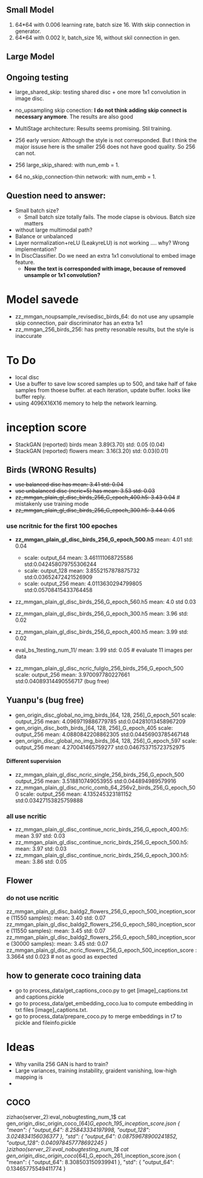 
## Small Model
1. 64*64 with 0.006 learning rate, batch size 16.  With skip connection in generator.
2. 64*64 with 0.002 lr, batch_size 16, without skil connection in gen.

## Large Model
## Ongoing testing
- large_shared_skip: testing shared disc + one more 1x1 convolution in image disc.
- no_upsampling skip conection: **I do not think adding skip connect is necessary anymore**. The results are also good
- MultiStage architecture: Results seems promising. Stil training.
- 256 early version: Although the style is not corresponded. But I think the major issuse here is the smaller 256 does not have good quality. So 256 can not. 

- 256 large_skip_shared: with nun_emb = 1.
- 64 no_skip_connection-thin network: with num_emb = 1. 

## Question need to answer:

- Small batch size?
    - Small batch size totally fails. The mode clapse is obvious. Batch size matters
- without large multimodal path?
- Balance or unbalanced
- Layer normalization+reLU  (LeakyreLU) is not working .... why? Wrong implementation?
- In DiscClassifier. Do we need an extra 1x1 convolutional to embed image feature.
    - **Now the text is corresponded with image, because of removed unsample or 1x1 convolution?**



# Model savede
- zz_mmgan_noupsample_revisedisc_birds_64: do not use any upsample skip connection, pair discriminator has an extra 1x1
- zz_mmgan_256_birds_256: has pretty resonable results, but the style is inaccurate


# To Do
- local disc 
- Use a buffer to save low scored samples up to 500, and take half of fake samples from thoese buffer. at each iteration, update buffer. looks like buffer reply. 
- using 4096X16X16 memory to help the network learning.


# inception score
- StackGAN (reported) birds mean 3.89(3.70) std: 0.05 (0.04)
- StackGAN (reported) flowers mean: 3.16(3.20) std: 0.03(0.01)

## Birds (WRONG Results)
- ~~use balanced disc has mean: 3.41 std: 0.04~~
- ~~use unbalanced disc (ncric=5) has mean: 3.53 std: 0.03~~
- ~~zz_mmgan_plain_gl_disc_birds_256_G_epoch_400.h5: 3.43 0.04~~ # mistakenly use training mode
- ~~zz_mmgan_plain_gl_disc_birds_256_G_epoch_300.h5: 3.44 0.05~~

### use ncritnic for the first 100 epoches
- **zz_mmgan_plain_gl_disc_birds_256_G_epoch_500.h5** mean: 4.01 std: 0.04
    - scale: output_64 mean: 3.461111068725586 std:0.042458079755306244
    - scale: output_128 mean: 3.8552157878875732 std:0.03652472421526909
    - scale: output_256 mean: 4.0113630294799805 std:0.05708415433764458
    
- zz_mmgan_plain_gl_disc_birds_256_G_epoch_560.h5 mean: 4.0 std 0.03
- zz_mmgan_plain_gl_disc_birds_256_G_epoch_300.h5 mean: 3.96 std: 0.02
- zz_mmgan_plain_gl_disc_birds_256_G_epoch_400.h5 mean: 3.99 std: 0.02
- eval_bs_1testing_num_11/ mean: 3.99 std: 0.05 # evaluate 11 images per data
- zz_mmgan_plain_gl_disc_ncric_fulglo_256_birds_256_G_epoch_500 scale: output_256 mean: 3.970097780227661 std:0.04089314490556717 (bug free)

## Yuanpu's (bug free)
- gen_origin_disc_global_no_img_birds_[64, 128, 256]_G_epoch_501 scale: output_256 mean: 4.0969719886779785 std:0.04281013458967209
- gen_origin_disc_both_birds_[64, 128, 256]_G_epoch_405 scale: output_256 mean: 4.0880842208862305 std:0.04456903785467148
- gen_origin_disc_global_no_img_birds_[64, 128, 256]_G_epoch_597 scale: output_256 mean: 4.270041465759277 std:0.046753715723752975

#### Different supervision
- zz_mmgan_plain_gl_disc_ncric_single_256_birds_256_G_epoch_500 output_256 mean: 3.518810749053955 std:0.044894989579916
- zz_mmgan_plain_gl_disc_ncric_comb_64_256v2_birds_256_G_epoch_500 scale: output_256 mean: 4.135245323181152 std:0.03427153825759888

### all use ncritic 
- zz_mmgan_plain_gl_disc_continue_ncric_birds_256_G_epoch_400.h5: mean 3.97 std: 0.03
- zz_mmgan_plain_gl_disc_continue_ncric_birds_256_G_epoch_500.h5: mean: 3.97 std: 0.03
- zz_mmgan_plain_gl_disc_continue_ncric_birds_256_G_epoch_300.h5: mean: 3.86 std: 0.05

## Flower
### do not use ncritic
zz_mmgan_plain_gl_disc_baldg2_flowers_256_G_epoch_500_inception_score (11550 samples): mean: 3.40 std: 0.07
zz_mmgan_plain_gl_disc_baldg2_flowers_256_G_epoch_580_inception_score (11550 samples): mean: 3.45 std: 0.07 
zz_mmgan_plain_gl_disc_baldg2_flowers_256_G_epoch_580_inception_score (30000 samples): mean: 3.45 std: 0.07     
zz_mmgan_plain_gl_disc_ncric_flowers_256_G_epoch_500_inception_score : 3.3664 std 0.023 # not as good as expected

## how to generate coco training data
- go to process_data/get_captions_coco.py to get [image]\_captions.txt and captions.pickle
- go to process_data/get_embedding_coco.lua to compute embedding in txt files [image]\_captions.txt.
- go to process_data/prepare_coco.py to merge embeddings in t7 to pickle and fileinfo.pickle


# Ideas
- Why vanilla 256 GAN is hard to train?
- Large variances, training instability, graident vanishing, low-high mapping is 
- 

## COCO
zizhao(server_2):eval_nobugtesting_num_1$ cat gen_origin_disc_origin_coco_[64]_G_epoch_195_inception_score.json
{
 "mean": {
  "output_64": 8.25843334197998,
  "output_128": 3.024834156036377
 },
 "std": {
  "output_64": 0.08759678900241852,
  "output_128": 0.040978457778692245
 }
}zizhao(server_2):eval_nobugtesting_num_1$ cat gen_origin_disc_origin_coco_[64]_G_epoch_261_inception_score.json
{
 "mean": {
  "output_64": 8.308503150939941
 },
 "std": {
  "output_64": 0.13465775549411774
 }
